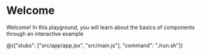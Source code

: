 # Welcome

Welcome! In this playground, you will learn about the basics of components through an interactive example

@({"stubs": ["src/app/app.jsx", "src/main.js"], "command": "./run.sh"})